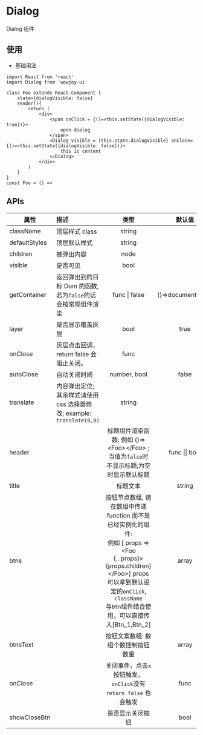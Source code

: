 # Dialog

Dialog 组件

## 使用

- 基础用法

```
import React from 'react'
import Dialog from 'wowjoy-ui'

class Foo extends React.Component {
    state={dialogVisible: false}
    render(){
        return (
            <div>
                <span onClick = {()=>this.setState({dialogVisible: true})}>
                    open dialog
                </span>
                <Dialog visible = {this.state.dialogVisible} onClose={()=>this.setState({dialogVisible: false})}>
                    this is content
                </Dialog>
            </div>
        )
    }
}
const Foo = () =>
```

## APIs

| 属性          | 描述                                                                  |                                                                                                             类型                                                                                                             |      默认值       |
| ------------- | :-------------------------------------------------------------------- | :--------------------------------------------------------------------------------------------------------------------------------------------------------------------------------------------------------------------------: | :---------------: |
| className     | 顶层样式 class                                                        |                                                                                                            string                                                                                                            |                   |
| defaultStyles | 顶层默认样式                                                          |                                                                                                            string                                                                                                            |                   |
| children      | 被弹出内容                                                            |                                                                                                             node                                                                                                             |                   |
| visible       | 是否可见                                                              |                                                                                                             bool                                                                                                             |                   |
| getContainer  | 返回弹出到的目标 Dom 的函数, 若为`false`的话会按常规组件渲染<br>      |                                                                                                        func \| false                                                                                                         | ()=>document.body |
| layer         | 是否显示覆盖灰层                                                      |                                                                                                             bool                                                                                                             |       true        |
| onClose       | 灰层点击回调， return false 会阻止关闭。                              |                                                                                                             func                                                                                                             |                   |
| autoClose     | 自动关闭时间                                                          |                                                                                                         number, bool                                                                                                         |       false       |
| translate     | 内容弹出定位;其余样式请使用 css 选择器修改; example: `translate(0,0)` |                                                                                                            string                                                                                                            |                   |
| header        |                                                                       |                                                                 标题组件渲染函数: 例如 ()=><Foo\><\/Foo> ;<br/> 当值为`false`时不显示标题;为空时显示默认标题                                                                 |  func \|\| bool   |  |
| title         |                                                                       |                                                                                                           标题文本                                                                                                           |      string       |  |
| btns          |                                                                       | 按钮节点数组, 请在数组中传递 function 而不是已经实例化的组件:<br/> 例如 [ props =><Foo {...props}>{props.children}<\/Foo>] props 可以拿到默认设定的`onClick`, `className`<br/>与`Btn`组件结合使用，可以直接传入[Btn_1,Btn_2] |       array       |  |
| btnsText      |                                                                       |                                                                                              按钮文案数组: 数组个数控制按钮数量                                                                                              |       array       | ["提交", "取消"] |
| onClose       |                                                                       |                                                                               关闭事件，点击`x`按钮触发，`onClick`没有`return false` 也会触发                                                                                |       func        |  |
| showCloseBtn  |                                                                       |                                                                                                       是否显示关闭按钮                                                                                                       |       bool        | true |
